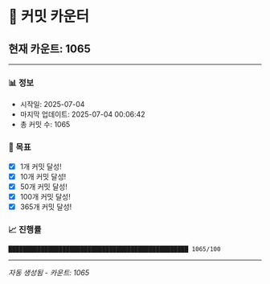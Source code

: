 # 🔢 커밋 카운터

## 현재 카운트: 1065

---

### 📊 정보
- 시작일: 2025-07-04
- 마지막 업데이트: 2025-07-04 00:06:42
- 총 커밋 수: 1065

### 🎯 목표
- [x] 1개 커밋 달성!
- [x] 10개 커밋 달성!
- [x] 50개 커밋 달성!
- [x] 100개 커밋 달성!
- [x] 365개 커밋 달성!

### 📈 진행률
```
██████████████████████████████████████████████████ 1065/100
```

---
*자동 생성됨 - 카운트: 1065*
